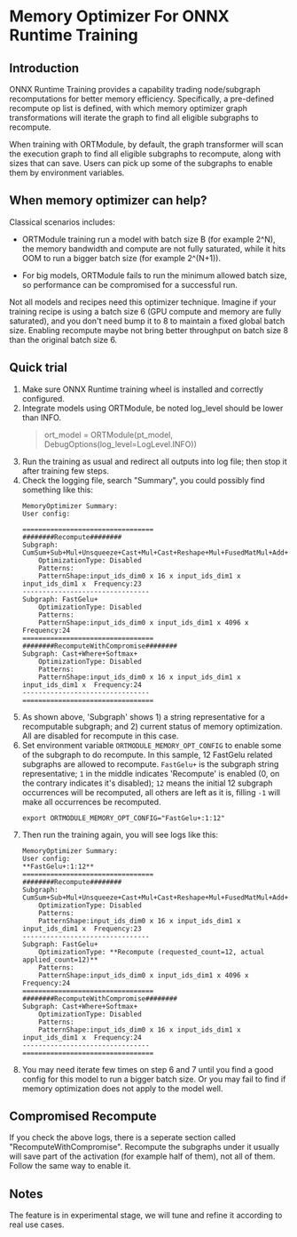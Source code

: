 # Memory Optimizer For ONNX Runtime Training

## Introduction

ONNX Runtime Training provides a capability trading node/subgraph recomputations for better memory efficiency.
Specifically, a pre-defined recompute op list is defined, with which memory optimizer graph transformations will iterate the graph to find all eligible subgraphs to recompute.

When training with ORTModule, by default, the graph transformer will scan the execution graph to find all eligible subgraphs to recompute, along with sizes that can save. Users can pick up some of the subgraphs to enable them by environment variables.

## When memory optimizer can help?

Classical scenarios includes:

- ORTModule training run a model with batch size B (for example 2^N), the memory bandwidth and compute are not fully saturated, while it hits OOM to run a bigger batch size (for example 2^(N+1)).

- For big models, ORTModule fails to run the minimum allowed batch size, so performance can be compromised for a successful run.

Not all models and recipes need this optimizer technique. Imagine if your training recipe is using a batch size 6 (GPU compute and memory are fully saturated), and you don't need bump it to 8 to maintain a fixed global batch size. Enabling recompute maybe not bring better throughput on batch size 8 than the original batch size 6.

## Quick trial

1. Make sure ONNX Runtime training wheel is installed and correctly configured.
2. Integrate models using ORTModule, be noted log_level should be lower than INFO.
	> ort_model = ORTModule(pt_model, DebugOptions(log_level=LogLevel.INFO))
3. Run the training as usual and redirect all outputs into log file; then stop it after training few steps.
4. Check the logging file, search "Summary", you could possibly find something like this:
	```
	MemoryOptimizer Summary:
	User config:

	=================================
	########Recompute########
	Subgraph: CumSum+Sub+Mul+Unsqueeze+Cast+Mul+Cast+Reshape+Mul+FusedMatMul+Add+Reshape+Cast+Where+Softmax+
		OptimizationType: Disabled
		Patterns:
		PatternShape:input_ids_dim0 x 16 x input_ids_dim1 x input_ids_dim1 x  Frequency:23
	--------------------------------
	Subgraph: FastGelu+
		OptimizationType: Disabled
		Patterns:
		PatternShape:input_ids_dim0 x input_ids_dim1 x 4096 x   Frequency:24
	=================================
	########RecomputeWithCompromise########
	Subgraph: Cast+Where+Softmax+
		OptimizationType: Disabled
		Patterns:
		PatternShape:input_ids_dim0 x 16 x input_ids_dim1 x input_ids_dim1 x  Frequency:24
	--------------------------------
	=================================
	```
5. As shown above, 'Subgraph' shows 1) a string representative for a recomputable subgraph; and 2) current status of memory optimization. All are disabled for recompute in this case.
6. Set environment variable `ORTMODULE_MEMORY_OPT_CONFIG` to enable some of the subgraph to do recompute. In this sample, 12 FastGelu related subgraphs are allowed to recompute.
`FastGelu+` is the subgraph string representative; `1` in the middle indicates 'Recompute' is enabled (0, on the contrary indicates it's disabled); `12` means the initial 12 subgraph occurrences will be recomputed, all others are left as it is, filling `-1` will make all occurrences be recomputed.
	```
	export ORTMODULE_MEMORY_OPT_CONFIG="FastGelu+:1:12"
	```
7. Then run the training again, you will see logs like this:
	```
	MemoryOptimizer Summary:
	User config:
	**FastGelu+:1:12**
	=================================
	########Recompute########
	Subgraph: CumSum+Sub+Mul+Unsqueeze+Cast+Mul+Cast+Reshape+Mul+FusedMatMul+Add+Reshape+Cast+Where+Softmax+
		OptimizationType: Disabled
		Patterns:
		PatternShape:input_ids_dim0 x 16 x input_ids_dim1 x input_ids_dim1 x  Frequency:23
	--------------------------------
	Subgraph: FastGelu+
		OptimizationType: **Recompute (requested_count=12, actual applied_count=12)**
		Patterns:
		PatternShape:input_ids_dim0 x input_ids_dim1 x 4096 x   Frequency:24
	=================================
	########RecomputeWithCompromise########
	Subgraph: Cast+Where+Softmax+
		OptimizationType: Disabled
		Patterns:
		PatternShape:input_ids_dim0 x 16 x input_ids_dim1 x input_ids_dim1 x  Frequency:24
	--------------------------------
	=================================
	```
8. You may need iterate few times on step 6 and 7 until you find a good config for this model to run a bigger batch size. Or you may fail to find if memory optimization does not apply to the model well.

## Compromised Recompute

If you check the above logs, there is a seperate section called "RecomputeWithCompromise". Recompute the subgraphs under it usually will save part of the activation (for example half of them), not all of them. Follow the same way to enable it.

## Notes

The feature is in experimental stage, we will tune and refine it according to real use cases.
